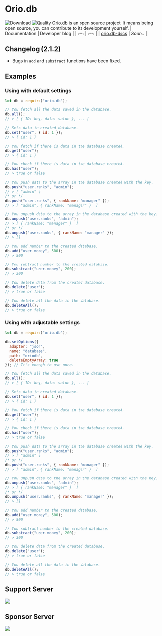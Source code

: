 # Orio.db 
![Download](https://img.shields.io/npm/dt/orio.db.svg?style=flat-square)
![Quality](https://api.codacy.com/project/badge/Grade/9d3535f52e7b4bce8f70c761a27b0602)
[Orio.db](https://github.com/SherlockYigit/orio.db) is an open source project. It means being open source, you can contribute to its development yourself. 
| Documentation | Developer blog |
| :--: | :--: |
| [orio.db-docs](https://sherlockyigit.github.io/orio.db-docs) | *Soon..* |
## Changelog (2.1.2)
* Bugs in `add` and `substract` functions have been fixed.

## Examples
### Using with default settings 
```js
let db = require("orio.db");

// You fetch all the data saved in the database.
db.all();
// > [ { ID: key, data: value }, ... ]

// Sets data in created database.
db.set("user", { id: 1 });
// > { id: 1 }

// You fetch if there is data in the database created.
db.get("user");
// > { id: 1 }

// You check if there is data in the database created.
db.has("user");
// > true or false

// You push data to the array in the database created with the key.
db.push("user.ranks", "admin");
// > [ "admin" ]
/* or */
db.push("user.ranks", { rankName: "manager" });
// > [ "admin", { rankName: "manager" }  ]

// You unpush data to the array in the database created with the key.
db.unpush("user.ranks", "admin");
// > [ { rankName: "manager" }  ]
/* or */
db.unpush("user.ranks", { rankName: "manager" });
// > []

// You add number to the created database.
db.add("user.money", 500);
// > 500 

// You subtract number to the created database.
db.substract("user.money", 200);
// > 300

// You delete data from the created database.
db.delete("user"); 
// > true or false

// You delete all the data in the database.
db.deleteAll();
// > true or false
```
### Using with adjustable settings 
```js
let db = require("orio.db");

db.setOptions({
  adapter: "json",
  name: "database",
  path: "oriodb",
  deleteEmptyArray: true
}); // It's enough to use once. 

// You fetch all the data saved in the database.
db.all();
// > [ { ID: key, data: value }, ... ]

// Sets data in created database.
db.set("user", { id: 1 });
// > { id: 1 }

// You fetch if there is data in the database created.
db.get("user");
// > { id: 1 }

// You check if there is data in the database created.
db.has("user");
// > true or false

// You push data to the array in the database created with the key.
db.push("user.ranks", "admin");
// > [ "admin" ]
/* or */
db.push("user.ranks", { rankName: "manager" });
// > [ "admin", { rankName: "manager" }  ]

// You unpush data to the array in the database created with the key.
db.unpush("user.ranks", "admin");
// > [ { rankName: "manager" }  ]
/* or */
db.unpush("user.ranks", { rankName: "manager" });
// > []

// You add number to the created database.
db.add("user.money", 500);
// > 500 

// You subtract number to the created database.
db.substract("user.money", 200);
// > 300

// You delete data from the created database.
db.delete("user"); 
// > true or false

// You delete all the data in the database.
db.deleteAll();
// > true or false
```

## Support Server 
<a href="https://discord.gg/YdHRnsc"><img src="https://invidget.switchblade.xyz/YdHRnsc"></a>
## Sponsor Server
<a href="https://discord.gg/2mbTGR8YrX"><img src="https://invidget.switchblade.xyz/2mbTGR8YrX"></a>